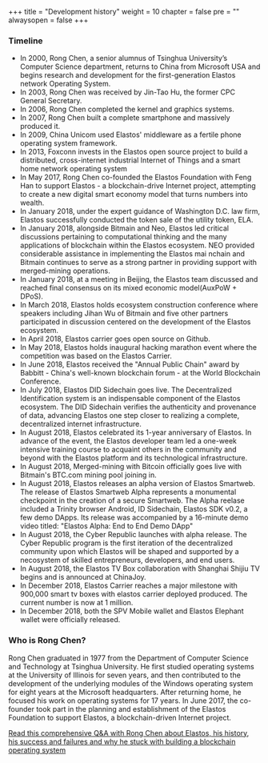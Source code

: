 +++
title = "Development history"
weight = 10
chapter = false
pre = "<i class='fa ela-page'></i>"
alwaysopen = false
+++

### Timeline
* In 2000, Rong Chen, a senior alumnus of Tsinghua University’s Computer Science department, returns to China from Microsoft USA and begins research and development for the first-generation Elastos network Operating System.
* In 2003, Rong Chen was received by Jin-Tao Hu, the former CPC General Secretary.
* In 2006, Rong Chen completed the kernel and graphics systems.
* In 2007, Rong Chen built a complete smartphone and massively produced it.
* In 2009, China Unicom used Elastos' middleware as a fertile phone operating system framework.
* In 2013, Foxconn invests in the Elastos open source project to build a distributed, cross-internet industrial Internet of Things and a smart home network operating system
* In May 2017, Rong Chen co-founded the Elastos Foundation with Feng Han to support Elastos - a blockchain-drive Internet project, attempting to create a new digital smart economy model that turns numbers into wealth.
* In January 2018, under the expert guidance of Washington D.C. law firm, Elastos successfully conducted the token sale of the utility token, ELA.
* In January 2018, alongside Bitmain and Neo, Elastos led critical discussions pertaining to computational thinking and the many applications of blockchain within the Elastos ecosystem. NEO provided considerable assistance in implementing the Elastos mai nchain and Bitmain continues to serve as a strong partner in providing support with merged-mining operations.
* In January 2018, at a meeting in Beijing, the Elastos team discussed and reached final consensus on its mixed economic model(AuxPoW + DPoS).
* In March 2018, Elastos holds ecosystem construction conference where speakers including Jihan Wu of Bitmain and five other partners participated in discussion centered on the development of the Elastos ecosystem.
* In April 2018, Elastos carrier goes open source on Github.
* In May 2018, Elastos holds inaugural hacking marathon event where the competition was based on the Elastos Carrier.
* In June 2018, Elastos received the "Annual Public Chain" award by Babbitt - China's well-known blockchain forum - at the World Blockchain Conference.
* In July 2018, Elastos DID Sidechain goes live. The Decentralized Identification system is an indispensable component of the Elastos ecosystem. The DID Sidechain verifies the authenticity and provenance of data, advancing Elastos one step closer to realizing a complete, decentralized internet infrastructure.
* In August 2018, Elastos celebrated its 1-year anniversary of Elastos. In advance of the event, the Elastos developer team led a one-week intensive training course to acquaint others in the community and beyond with the Elastos platform and its technological infrastructure.
* In August 2018, Merged-mining with Bitcoin officially goes live with Bitmain's BTC.com mining pool joining in.
* In August 2018, Elastos releases an alpha version of Elastos Smartweb. The release of Elastos Smartweb Alpha represents a monumental checkpoint in the creation of a secure Smartweb. The Alpha reelase included a Trinity browser Android, ID Sidechain, Elastos SDK v0.2, a few demo DApps. Its release was accompanied by a 16-minute demo video titled: "Elastos Alpha: End to End Demo DApp"
* In August 2018, the Cyber Republic launches with alpha release. The Cyber Republic program is the first iteration of the decentralized community upon which Elastos will be shaped and supported by a necosystem of skilled entrepreneurs, developers, and end users.
* In August 2018, the Elastos TV Box collaboration with Shanghai Shijiu TV begins and is announced at ChinaJoy.
* In December 2018, Elastos Carrier reaches a major milestone with 900,000 smart tv boxes with elastos carrier deployed produced. The current number is now at 1 million.
* In December 2018, both the SPV Mobile wallet and Elastos Elephant wallet were officially released.

### Who is Rong Chen?
Rong Chen graduated in 1977 from the Department of Computer Science and Technology at Tsinghua University. He first studied operating systems at the University of Illinois for seven years, and then contributed to the development of the underlying modules of the Windows operating system for eight years at the Microsoft headquarters. After returning home, he focused his work on operating systems for 17 years. In June 2017, the co-founder took part in the planning and establishment of the Elastos Foundation to support Elastos, a blockchain-driven Internet project.

[Read this comprehensive Q&A with Rong Chen about Elastos, his history, his success and failures and why he stuck with building a blockchain operating system](https://medium.com/elastos/rong-chen-answers-feng-wangs-ten-questions-why-do-i-stick-with-building-a-blockchain-operating-89bcc826704e)